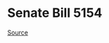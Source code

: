 # Senate Bill 5154

[Source](http://lawfilesext.leg.wa.gov/biennium/2023-24/Pdf/Bills/Senate%20Bills/5154.pdf)